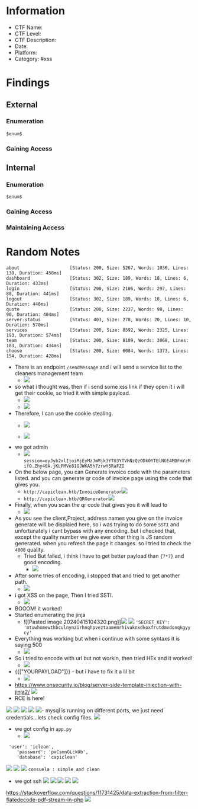 # Information
- CTF Name: 
- CTF Level:
- CTF Description: 
- Date: 
- Platform: 
- Category: #xss

# Findings

## External
### Enumeration
`$enum$`

### Gaining Access


## Internal
### Enumeration
`$enum$`

### Gaining Access


### Maintaining Access


# Random Notes
```
about                   [Status: 200, Size: 5267, Words: 1036, Lines: 130, Duration: 458ms]
dashboard               [Status: 302, Size: 189, Words: 18, Lines: 6, Duration: 433ms]
login                   [Status: 200, Size: 2106, Words: 297, Lines: 88, Duration: 441ms]
logout                  [Status: 302, Size: 189, Words: 18, Lines: 6, Duration: 446ms]
quote                   [Status: 200, Size: 2237, Words: 98, Lines: 90, Duration: 484ms]
server-status           [Status: 403, Size: 278, Words: 20, Lines: 10, Duration: 570ms]
services                [Status: 200, Size: 8592, Words: 2325, Lines: 193, Duration: 574ms]
team                    [Status: 200, Size: 8109, Words: 2068, Lines: 183, Duration: 434ms]
choose                  [Status: 200, Size: 6084, Words: 1373, Lines: 154, Duration: 428ms]

```
- There is an endpoint `/sendMessage` and i will send a service list to the cleaners management team
	- ![](https://i.imgur.com/1muKvC9.png)
- so what i thought was, then if i send some xss link if they open it i will get their cookie, so tried it with simple payload.
	- ![](https://i.imgur.com/E01Z4n2.png)
	- ![](https://i.imgur.com/ThSaGKH.png)
- Therefore, I can use the cookie stealing.
	- ![](https://i.imgur.com/G5H0Jr8.png)

	- ![](https://i.imgur.com/zfR0o8O.png)
- we got admin
	- ![](https://i.imgur.com/WVBl11v.png)
`session=eyJyb2xlIjoiMjEyMzJmMjk3YTU3YTVhNzQzODk0YTBlNGE4MDFmYzMifQ.Zhy40A.jKLPMVe81GJWKA5h7zrwY5RaFZI`
 - On the below page, you can Generate invoice code with the parameters listed. and you can generate qr code of invoice page using the code that gives you.
	 - `http://capiclean.htb/InvoiceGenerator`![](https://i.imgur.com/hpcRSAV.png)
	- `http://capiclean.htb/QRGenerator`![](https://i.imgur.com/eDSMxjg.png)
- Finally, when you scan the qr code that gives you it will lead to
	- ![](https://i.imgur.com/IakpMRx.png)
- As you see the client,Project, address names you give on the invoice generate will be displaied here, so i was trying to do some `SSTI` and unfortunately i cant bypass with any encoding. but i checked that, except the quality number we give ever other thing is JS random generated. when you refresh the page it changes. so i tried to check the `4000` quality.
	- Tried But failed, i think i have to get better payload than `{7*7}` and good encoding.
		- ![](https://i.imgur.com/8FypSdJ.png)
- After some tries of encoding, i stopped that and tried to get another path.
	- ![](https://i.imgur.com/I30r0Xt.png)
- i got XSS on the page, Then I tried SSTI.
	- ![](https://i.imgur.com/22zUM5W.png)
- BOOOM! it worked!
- Started enumerating the jinja
	- ![[Pasted image 20240415104320.png]]![](https://i.imgur.com/2HA5e9O.png)
	![](https://i.imgur.com/nYM8aEI.png)
`'SECRET_KEY': 'mtuwhnmewthbculnynzirhnqhpveztaamemrhivaknxdkoxfrutdmvdonqkgyycy'`
- Everything was working but when i continue with some syntaxs it is saying 500
	- ![](https://i.imgur.com/LwzuNl1.png)
- So i tried to encode with url but not workin, then tried HEx and it worked!
	- ![](https://i.imgur.com/Uof1BVy.png)
- {{["YOURPAYLOAD"]}} - but i have to fix it a lil bit
	- ![](https://i.imgur.com/SN81MBr.png)
- https://www.onsecurity.io/blog/server-side-template-injection-with-jinja2/ 
![](https://i.imgur.com/TyMOnMS.png)
- RCE is here!

![](https://i.imgur.com/jaTClBz.png)
![](https://i.imgur.com/u9tXE91.png)
![](https://i.imgur.com/VQ2ljIk.png)
![](https://i.imgur.com/m7THhEy.png)
![](https://i.imgur.com/WyBUaib.png)- mysql is running on different ports, we just need credentials...lets check config files.
	![](https://i.imgur.com/7lrpy9Q.png)
- we got config in `app.py`
	- ![](https://i.imgur.com/eA8qWMg.png)
```shell
 'user': 'iclean',
    'password': 'pxCsmnGLckUb',
    'database': 'capiclean'
```
![](https://i.imgur.com/UIbYH75.png)
![](https://i.imgur.com/Q9Zu5tw.png)
![](https://i.imgur.com/PcShoXS.png)
`consuela : simple and clean`
- we got ssh
![](https://i.imgur.com/o4UMUoI.png)
![](https://i.imgur.com/A4p8rr8.png)
![](https://i.imgur.com/7l3K3Si.png)
![](https://i.imgur.com/PLDHKqr.png)
![](https://i.imgur.com/PEx1XHp.png)

https://stackoverflow.com/questions/11731425/data-extraction-from-filter-flatedecode-pdf-stream-in-php
![](https://i.imgur.com/JHQCSiq.png)
